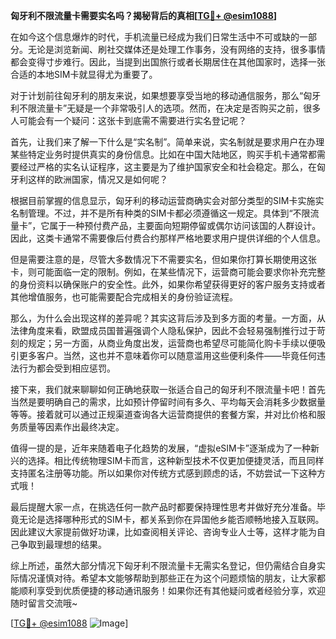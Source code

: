 **匈牙利不限流量卡需要实名吗？揭秘背后的真相[[TG💪+ @esim1088](https://t.me/s/esim1088)]**

在如今这个信息爆炸的时代，手机流量已经成为我们日常生活中不可或缺的一部分。无论是浏览新闻、刷社交媒体还是处理工作事务，没有网络的支持，很多事情都会变得寸步难行。因此，当提到出国旅行或者长期居住在其他国家时，选择一张合适的本地SIM卡就显得尤为重要了。

对于计划前往匈牙利的朋友来说，如果想要享受当地的移动通信服务，那么“匈牙利不限流量卡”无疑是一个非常吸引人的选项。然而，在决定是否购买之前，很多人可能会有一个疑问：这张卡到底需不需要进行实名登记呢？

首先，让我们来了解一下什么是“实名制”。简单来说，实名制就是要求用户在办理某些特定业务时提供真实的身份信息。比如在中国大陆地区，购买手机卡通常都需要经过严格的实名认证程序，这主要是为了维护国家安全和社会稳定。那么，在匈牙利这样的欧洲国家，情况又是如何呢？

根据目前掌握的信息显示，匈牙利的移动运营商确实会对部分类型的SIM卡实施实名制管理。不过，并不是所有种类的SIM卡都必须遵循这一规定。具体到“不限流量卡”，它属于一种预付费产品，主要面向短期停留或偶尔访问该国的人群设计。因此，这类卡通常不需要像后付费合约那样严格地要求用户提供详细的个人信息。

但是需要注意的是，尽管大多数情况下不需要实名，但如果你打算长期使用这张卡，则可能面临一定的限制。例如，在某些情况下，运营商可能会要求你补充完整的身份资料以确保账户的安全性。此外，如果你希望获得更好的客户服务支持或者其他增值服务，也可能需要配合完成相关的身份验证流程。

那么，为什么会出现这样的差异呢？其实这背后涉及到多方面的考量。一方面，从法律角度来看，欧盟成员国普遍强调个人隐私保护，因此不会轻易强制推行过于苛刻的规定；另一方面，从商业角度出发，运营商也希望尽可能简化购卡手续以便吸引更多客户。当然，这也并不意味着你可以随意滥用这些便利条件——毕竟任何违法行为都会受到相应惩罚。

接下来，我们就来聊聊如何正确地获取一张适合自己的匈牙利不限流量卡吧！首先当然是要明确自己的需求，比如预计停留时间有多久、平均每天会消耗多少数据量等等。接着就可以通过正规渠道查询各大运营商提供的套餐方案，并对比价格和服务质量等因素作出最终决定。

值得一提的是，近年来随着电子化趋势的发展，“虚拟eSIM卡”逐渐成为了一种新兴的选择。相比传统物理SIM卡而言，这种新型技术不仅更加便捷灵活，而且同样支持匿名注册等功能。所以如果你对传统方式感到顾虑的话，不妨尝试一下这种方式哦！

最后提醒大家一点，在挑选任何一款产品时都要保持理性思考并做好充分准备。毕竟无论是选择哪种形式的SIM卡，都关系到你在异国他乡能否顺畅地接入互联网。因此建议大家提前做好功课，比如查阅相关评论、咨询专业人士等，这样才能为自己争取到最理想的结果。

综上所述，虽然大部分情况下匈牙利不限流量卡无需实名登记，但仍需结合自身实际情况谨慎对待。希望本文能够帮助到那些正在为这个问题烦恼的朋友，让大家都能顺利享受到优质便捷的移动通讯服务！如果你还有其他疑问或者经验分享，欢迎随时留言交流哦~

[[TG💪+ @esim1088](https://t.me/s/esim1088) ![Image](https://i.postimg.cc/4NQfJmqS/Snipaste-2025-05-13-00-14-12.png)]